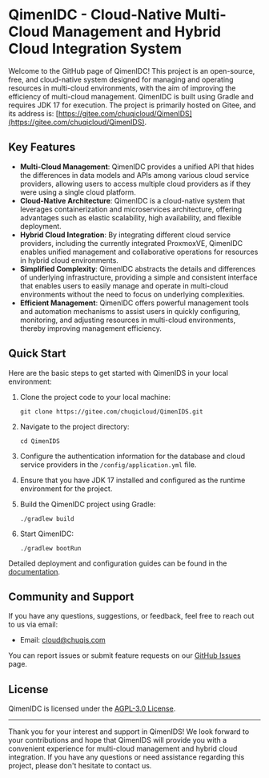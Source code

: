 # QimenIDC - Cloud-Native Multi-Cloud Management and Hybrid Cloud Integration System


Welcome to the GitHub page of QimenIDC! This project is an open-source, free, and cloud-native system designed for managing and operating resources in multi-cloud environments, with the aim of improving the efficiency of multi-cloud management. QimenIDC is built using Gradle and requires JDK 17 for execution. The project is primarily hosted on Gitee, and its address is: [https://gitee.com/chuqicloud/QimenIDS](https://gitee.com/chuqicloud/QimenIDS).

## Key Features

- **Multi-Cloud Management**: QimenIDC provides a unified API that hides the differences in data models and APIs among various cloud service providers, allowing users to access multiple cloud providers as if they were using a single cloud platform.
- **Cloud-Native Architecture**: QimenIDC is a cloud-native system that leverages containerization and microservices architecture, offering advantages such as elastic scalability, high availability, and flexible deployment.
- **Hybrid Cloud Integration**: By integrating different cloud service providers, including the currently integrated ProxmoxVE, QimenIDC enables unified management and collaborative operations for resources in hybrid cloud environments.
- **Simplified Complexity**: QimenIDC abstracts the details and differences of underlying infrastructure, providing a simple and consistent interface that enables users to easily manage and operate in multi-cloud environments without the need to focus on underlying complexities.
- **Efficient Management**: QimenIDC offers powerful management tools and automation mechanisms to assist users in quickly configuring, monitoring, and adjusting resources in multi-cloud environments, thereby improving management efficiency.

## Quick Start

Here are the basic steps to get started with QimenIDS in your local environment:

1. Clone the project code to your local machine:

   ```shell
   git clone https://gitee.com/chuqicloud/QimenIDS.git
   ```

2. Navigate to the project directory:

   ```shell
   cd QimenIDS
   ```

3. Configure the authentication information for the database and cloud service providers in the `/config/application.yml` file.

4. Ensure that you have JDK 17 installed and configured as the runtime environment for the project.

5. Build the QimenIDC project using Gradle:

   ```shell
   ./gradlew build
   ```

6. Start QimenIDC:

   ```shell
   ./gradlew bootRun
   ```

Detailed deployment and configuration guides can be found in the [documentation](https://www.chuqiyun.com).

## Community and Support

If you have any questions, suggestions, or feedback, feel free to reach out to us via email:

- Email: cloud@chuqis.com

You can report issues or submit feature requests on our [GitHub Issues](https://github.com/your-username/QimenIDS/issues) page.

## License

QimenIDC is licensed under the [AGPL-3.0 License](https://www.gnu.org/licenses/agpl-3.0.html).

---

Thank you for your interest and support in QimenIDS! We look forward to your contributions and hope that QimenIDS will provide you with a convenient experience for multi-cloud management and hybrid cloud integration. If you have any questions or need assistance regarding this project, please don't hesitate to contact us.

